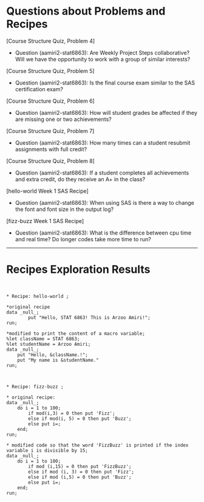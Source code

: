 
# Questions about Problems and Recipes



[Course Structure Quiz, Problem 4]
* Question (aamiri2-stat6863): Are Weekly Project Steps collaborative? Will we have the opportunity to work with a group of similar interests?


[Course Structure Quiz, Problem 5]
* Question (aamiri2-stat6863): Is the final course exam similar to the SAS certification exam?


[Course Structure Quiz, Problem 6]
* Question (aamiri2-stat6863): How will student grades be affected if they are missing one or two achievements?


[Course Structure Quiz, Problem 7]
* Question (aamiri2-stat6863): How many times can a student resubmit assignments with full credit?


[Course Structure Quiz, Problem 8]
* Question (aamiri2-stat6863): If a student completes all achievements and extra credit, do they  receive an A+ in the class?


[hello-world Week 1 SAS Recipe]
* Question (aamiri2-stat6863): When using SAS is there a way to change the font and font size in the output log?


[fizz-buzz Week 1 SAS Recipe]
* Question (aamiri2-stat6863): What is the difference between cpu time and real time? Do longer codes take more time to run?




***



# Recipes Exploration Results



```


* Recipe: hello-world ;

*original recipe
data _null_;
        put "Hello, STAT 6863! This is Arzoo Amiri!";
run;

*modified to print the content of a macro variable;
%let className = STAT 6863;
%let studentName = Arzoo Amiri;
data _null_;
    put "Hello, &className.!";
    put "My name is &studentName."
run;



* Recipe: fizz-buzz ;

* original recipe:
data _null_;
    do i = 1 to 100;
        if mod(i,3) = 0 then put 'Fizz';
        else if mod(i, 5) = 0 then put 'Buzz';
        else put i=;
    end;
run;

* modified code so that the word 'FizzBuzz' is printed if the index variable i is divisible by 15;
data _null_;
    do i = 1 to 100;
        if mod (i,15) = 0 then put 'FizzBuzz';
        else if mod (i, 3) = 0 then put 'Fizz';
        else if mod (i,5) = 0 then put 'Buzz';
        else put i=;
    end;
run;



```
